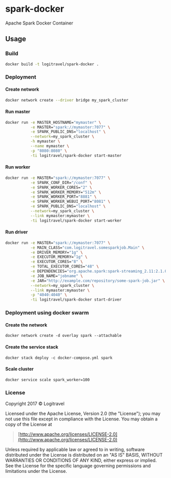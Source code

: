 # spark-docker

Apache Spark Docker Container

## Usage

### Build

```bash
docker build -t logitravel/spark-docker .
```

### Deployment

#### Create network

```bash
docker network create --driver bridge my_spark_cluster
```

#### Run master

```bash
docker run -e MASTER_HOSTNAME="mymaster" \
           -e MASTER="spark://mymaster:7077" \
           -e SPARK_PUBLIC_DNS="localhost" \
           --network=my_spark_cluster \
           -h mymaster \
           --name mymaster \
           -p "8080:8080" \
           -ti logitravel/spark-docker start-master
```

#### Run worker

```bash
docker run -e MASTER="spark://mymaster:7077" \
           -e SPARK_CONF_DIR="/conf" \
           -e SPARK_WORKER_CORES="2" \
           -e SPARK_WORKER_MEMORY="512m" \
           -e SPARK_WORKER_PORT="8881" \
           -e SPARK_WORKER_WEBUI_PORT="8081" \
           -e SPARK_PUBLIC_DNS="localhost" \
           --network=my_spark_cluster \
           --link mymaster:mymaster \
           -ti logitravel/spark-docker start-worker
```

#### Run driver

```bash
docker run -e MASTER="spark://mymaster:7077" \
           -e MAIN_CLASS="com.logitravel.somesparkjob.Main" \
           -e DRIVER_MEMORY="1g" \
           -e EXECUTOR_MEMORY="1g" \
           -e EXECUTOR_CORES="8" \
           -e TOTAL_EXECUTOR_CORES="48" \
           -e DEPENDENCIES="org.apache.spark:spark-streaming_2.11:2.1.0,org.apache.spark:spark-streaming-kafka-0-8_2.11:2.1.0" \
           -e JOB_NAME="jobname" \
           -e JAR="http://example.com/repository/some-spark-job.jar" \
           --network=my_spark_cluster \
           --link mymaster:mymaster \
           -p "4040:4040" \
           -ti logitravel/spark-docker start-driver
```

### Deployment using docker swarm

#### Create the network
```
docker network create -d overlay spark --attachable
```

#### Create the service stack
```
docker stack deploy -c docker-compose.yml spark
```

#### Scale cluster
```
docker service scale spark_worker=100
```

### License

Copyright 2017 © Logitravel


Licensed under the Apache License, Version 2.0 (the "License");
you may not use this file except in compliance with the License.
You may obtain a copy of the License at

> [http://www.apache.org/licenses/LICENSE-2.0](http://www.apache.org/licenses/LICENSE-2.0)

Unless required by applicable law or agreed to in writing, software
distributed under the License is distributed on an "AS IS" BASIS,
WITHOUT WARRANTIES OR CONDITIONS OF ANY KIND, either express or implied.
See the License for the specific language governing permissions and
limitations under the License.
